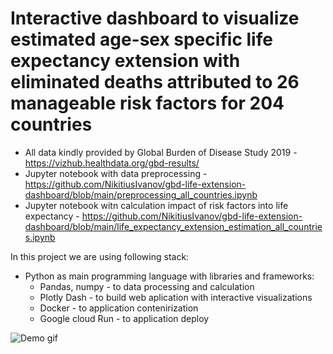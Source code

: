 # Interactive dashboard to visualize estimated age-sex specific life expectancy extension with eliminated deaths attributed to 26 manageable risk factors for 204 countries

* All data kindly provided by Global Burden of Disease Study 2019 - https://vizhub.healthdata.org/gbd-results/
* Jupyter notebook with data preprocessing - https://github.com/NikitiusIvanov/gbd-life-extension-dashboard/blob/main/preprocessing_all_countries.ipynb
* Jupyter notebook witn calculation impact of risk factors into life expectancy - https://github.com/NikitiusIvanov/gbd-life-extension-dashboard/blob/main/life_expectancy_extension_estimation_all_countries.ipynb

In this project we are using following stack:
  * Python as main programming language with libraries and frameworks:
    * Pandas, numpy - to data processing and calculation
    * Plotly Dash - to build web aplication with interactive visualizations
    * Docker - to application contenirization
    * Google cloud Run - to application deploy

![Demo gif](https://github.com/NikitiusIvanov/gbd-life-extension-dashboard/blob/main/demo_2023_01_03.gif)
